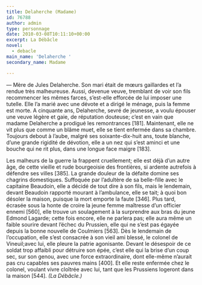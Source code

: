 ```yaml
---
title: Delaherche (Madame)
id: 76788
author: admin
type: personnage
date: 2010-03-08T10:11:10+00:00
excerpt: La Débâcle
novel:
  - debacle
main_name: 'Delaherche '
secondary_name: Madame

---
```

— Mère de Jules Delaherche. Son mari était de mœurs gaillardes et l&rsquo;a rendue très malheureuse. Aussi, devenue veuve, tremblant de voir son fils recommencer les mêmes farces, s&rsquo;est-elle efforcée de lui imposer une tutelle. Elle l&rsquo;a marié avec une dévote et a dirigé le ménage, puis la femme est morte. A cinquante ans, Delaherche, sevré de jeunesse, a voulu épouser une veuve légère et gaie, de réputation douteuse; c&rsquo;est en vain que madame Delaherche a prodigué les remontrances [181]. Maintenant, elle ne vit plus que comme un blâme muet, elle se tient enfermée dans sa chambre. Toujours debout à l&rsquo;aube, malgré ses soixante-dix-huit ans, toute blanche, d&rsquo;une grande rigidité de dévotion, elle a un nez qui s&rsquo;est aminci et une bouche qui ne rit plus, dans une longue face maigre [183].

Les malheurs de la guerre la frappent cruellement; elle est déjà d&rsquo;un autre âge, de cette vieille et rude bourgeoisie des frontières, si ardente autrefois à défendre ses villes [385]. La grande douleur de la défaite domine ses chagrins domestiques. Suffoquée par l&rsquo;adultère de sa belle-fille avec le capitaine Beaudoin, elle a décidé de tout dire à son fils, mais le lendemain, devant Beaudoin rapporté mourant à l&rsquo;ambulance, elle se tait; à quoi bon désoler la maison, puisque la mort emporte la faute [346]. Plus tard, écrasée sous la honte de croire la jeune femme maîtresse d&rsquo;un officier ennemi [560], elle trouve un soulagement à la surprendre aux bras du jeune Edmond Lagarde; cette fois encore, elle ne parlera pas; elle aura même un faible sourire devant l&rsquo;échec du Prussien, elle qui ne s&rsquo;est pas égayée depuis la bonne nouvelle de Coulmiers [563]. Dès le lendemain de l&rsquo;occupation, elle s&rsquo;est consacrée à son vieil ami blessé, le colonel de Vineuil;avec lui, elle pleure la patrie agonisante. Devant le désespoir de ce soldat trop affaibli pour détruire son épée, c&rsquo;est elle qui la brise d&rsquo;un coup sec, sur son genou, avec une force extraordinaire, dont elle-même n&rsquo;aurait pas cru capables ses pauvres mains [400]. Et elle reste enfermée chez le colonel, voulant vivre cloîtrée avec lui, tant que les Prussiens logeront dans la maison [544]. _(La Débâcle.)_
